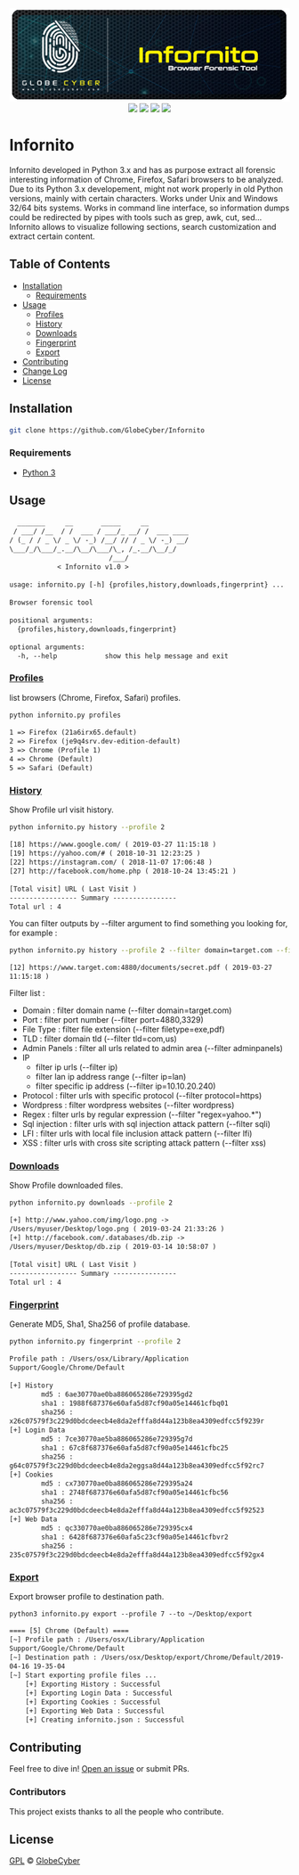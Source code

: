 <p align="center">
  <a href="https://globecyber.com"><img src="repo/infornito.png" ><br></a>
  <a href="https://www.python.org/downloads/">
  <img src="https://img.shields.io/badge/Python-3.*-blue.svg"></a>
  <a href="https://github.com/globecyber/Infornito/blob/master/LICENSE">
  <img src="https://img.shields.io/github/license/GlobeCyber/Infornito.svg"></a>
  <a href="https://github.com/globecyber/Infornito/releases"><img src="https://img.shields.io/github/release-pre/GlobeCyber/Infornito.svg"></a>
  <a href="https://github.com/globecyber/Infornito/issues">
  <img src="https://img.shields.io/github/issues-raw/GlobeCyber/Infornito.svg"></a>
</p>

# Infornito 
Infornito developed in Python 3.x and has as purpose extract all forensic interesting information of Chrome, Firefox, Safari browsers to be analyzed. Due to its Python 3.x developement, might not work properly in old Python versions, mainly with certain characters. Works under Unix and Windows 32/64 bits systems. Works in command line interface, so information dumps could be redirected by pipes with tools such as grep, awk, cut, sed... Infornito allows to visualize following sections, search customization and extract certain content.

## Table of Contents

- [Installation](#installation)
	- [Requirements](#requirements)
- [Usage](#usage)
  - [Profiles](#profiles)
  - [History](#history)
  - [Downloads](#downloads)
  - [Fingerprint](#fingerprint)
  - [Export](#export)
- [Contributing](#contributing)
- [Change Log](https://github.com/globecyber/Infornito/blob/master/CHANGELOG.md)
- [License](#license)


## Installation
```bash
git clone https://github.com/GlobeCyber/Infornito
```
### Requirements
- [Python 3](https://www.python.org/downloads/)

## Usage
```
  _______     __       _____     __
 / ___/ /__  / /  ___ / ___/_ __/ /  ___ ____
/ (_ / / _ \/ _ \/ -_) /__/ // / _ \/ -_) __/
\___/_/\___/_.__/\__/\___/\_, /_.__/\__/_/
                         /___/
            < Infornito v1.0 >

usage: infornito.py [-h] {profiles,history,downloads,fingerprint} ...

Browser forensic tool

positional arguments:
  {profiles,history,downloads,fingerprint}

optional arguments:
  -h, --help            show this help message and exit
```
### [Profiles](#profiles)

list browsers (Chrome, Firefox, Safari) profiles.
```bash
python infornito.py profiles
```
```
1 => Firefox (21a6irx65.default)
2 => Firefox (je9q4srv.dev-edition-default)
3 => Chrome (Profile 1)
4 => Chrome (Default)
5 => Safari (Default)
```
### [History](#history)
Show Profile url visit history.
```bash
python infornito.py history --profile 2
```
```
[18] https://www.google.com/ ( 2019-03-27 11:15:18 )
[19] https://yahoo.com/# ( 2018-10-31 12:23:25 )
[22] https://instagram.com/ ( 2018-11-07 17:06:48 )
[27] http://facebook.com/home.php ( 2018-10-24 13:45:21 )

[Total visit] URL ( Last Visit )
----------------- Summary ----------------
Total url : 4
```
You can filter outputs by --filter argument to find something you looking for, for example :
```bash
python infornito.py history --profile 2 --filter domain=target.com --filter filetype=pdf --filter protocols=https --filter port=4880
```
```
[12] https://www.target.com:4880/documents/secret.pdf ( 2019-03-27 11:15:18 )
```
Filter list :
- Domain : filter domain name (--filter domain=target.com)
- Port : filter port number (--filter port=4880,3329)
- File Type : filter file extension (--filter filetype=exe,pdf)
- TLD : filter domain tld (--filter tld=com,us)
- Admin Panels : filter all urls related to admin area (--filter adminpanels)
- IP
  - filter ip urls (--filter ip)
  - filter lan ip address range (--filter ip=lan)
  - filter specific ip address (--filter ip=10.10.20.240)
- Protocol : filter urls with specific protocol (--filter protocol=https)
- Wordpress : filter wordpress websites (--filter wordpress)
- Regex : filter urls by regular expression (--filter "regex=yahoo\.*")
- Sql injection : filter urls with sql injection attack pattern (--filter sqli)
- LFI : filter urls with local file inclusion attack pattern (--filter lfi)
- XSS : filter urls with cross site scripting attack pattern (--filter xss)

### [Downloads](#downloads)
Show Profile downloaded files.
```bash
python infornito.py downloads --profile 2
```
```
[+] http://www.yahoo.com/img/logo.png -> /Users/myuser/Desktop/logo.png ( 2019-03-24 21:33:26 )
[+] http://facebook.com/.databases/db.zip -> /Users/myuser/Desktop/db.zip ( 2019-03-14 10:58:07 )

[Total visit] URL ( Last Visit )
----------------- Summary ----------------
Total url : 4
```
### [Fingerprint](#fingerprint)
Generate MD5, Sha1, Sha256 of profile database.
```bash
python infornito.py fingerprint --profile 2
```
```
Profile path : /Users/osx/Library/Application Support/Google/Chrome/Default

[+] History
        md5 : 6ae30770ae0ba886065286e729395gd2
        sha1 : 1988f687376e60afa5d87cf90a05e14461cfbq01
        sha256 : x26c07579f3c229d0bdcdeecb4e8da2efffa8d44a123b8ea4309edfcc5f9239r
[+] Login Data
        md5 : 7ce30770ae5ba886065286e729395g7d
        sha1 : 67c8f687376e60afa5d87cf90a05e14461cfbc25
        sha256 : g64c07579f3c229d0bdcdeecb4e8da2eggsa8d44a123b8ea4309edfcc5f92rc7
[+] Cookies
        md5 : cx730770ae0ba886065286e729395a24
        sha1 : 2748f687376e60afa5d87cf90a05e14461cfbc56
        sha256 : ac3c07579f3c229d0bdcdeecb4e8da2efffa8d44a123b8ea4309edfcc5f92523
[+] Web Data
        md5 : qc330770ae0ba886065286e729395cx4
        sha1 : 6428f687376e60afa5c23cf90a05e14461cfbvr2
        sha256 : 235c07579f3c229d0bdcdeecb4e8da2efffa8d44a123b8ea4309edfcc5f92gx4
```

### [Export](#export)
Export browser profile to destination path.
```
python3 infornito.py export --profile 7 --to ~/Desktop/export
```
```
==== [5] Chrome (Default) ====
[~] Profile path : /Users/osx/Library/Application Support/Google/Chrome/Default
[~] Destination path : /Users/osx/Desktop/export/Chrome/Default/2019-04-16 19-35-04
[~] Start exporting profile files ...
	[+] Exporting History : Successful
	[+] Exporting Login Data : Successful
	[+] Exporting Cookies : Successful
	[+] Exporting Web Data : Successful
	[+] Creating infornito.json : Successful
```
## Contributing

Feel free to dive in! [Open an issue](https://github.com/globecyber/Infornito/issues/new) or submit PRs.

### Contributors

This project exists thanks to all the people who contribute.

## License

[GPL](LICENSE) © [GlobeCyber](https://globecyber.com)